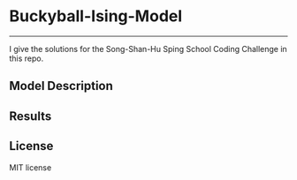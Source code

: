 # Buckyball-Ising-Model
---
I give the solutions for the Song-Shan-Hu Sping School Coding Challenge in this repo.

## Model Description

## Results

## License
MIT license

